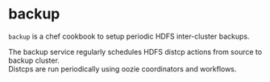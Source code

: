 # backup

`backup` is a chef cookbook to setup periodic HDFS inter-cluster backups.

The backup service regularly schedules HDFS distcp actions from source to backup cluster.  
Distcps are run periodically using oozie coordinators and workflows.  
